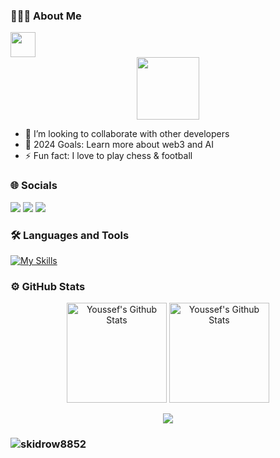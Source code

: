 ### 👨🏻‍💻  About Me
<img src="https://readme-typing-svg.herokuapp.com?vCenter=true&width=1000&lines=Software+Engineer+Exploring+Blockchain+and+Fintech+Innovations" height="40"/>
<div id="header" align="center">
  <img src="https://media.giphy.com/media/3wsrhM8EFqSprUAxbv/giphy.gif" width="100"/>
</div>

- 👯 I’m looking to collaborate with other developers
- 🥅 2024 Goals: Learn more about web3 and AI
- ⚡ Fun fact: I love to play chess & football


### 🌐 Socials
<div>
  <a href="mailto:amine20solo20@gmail.com"><img src="https://img.shields.io/badge/-skidrow8852-7B83EB?&style=for-the-badge&logo=Gmail&logoColor=white" ></a>  
  <a href="https://www.linkedin.com/in/youssef-rais-4b8608110/"><img src="https://img.shields.io/badge/youssef_rais-%230077B5.svg?&style=for-the-badge&logo=linkedin&logoColor=white" ></a> 
  <a href="https://twitter.com/Youssef_Rais_C"><img src="https://img.shields.io/badge/Youssef_Rais_C-%23000000.svg?&style=for-the-badge&logo=X&logoColor=white"></a>
</div>

### 🛠 Languages and Tools
[![My Skills](https://skillicons.dev/icons?i=java,go,cpp,python,cs,js,ts,css,html,nodejs,express,django,spring,react,nextjs,mongodb,mysql,postgresql,aws,jest,docker,postman,git,linux,bash&theme=dark)](https://skillicons.dev)



### ⚙️ GitHub Stats
<div>
  <p align="center">
    <img height="160" alt="Youssef's Github Stats" src="https://github-readme-stats-sigma-five.vercel.app/api?username=skidrow8852&theme=dark&show_icons=true&count_private=true&include_all_commits=true" />    
    <img alt="Youssef's Github Stats" height="160" src="https://github-readme-stats.vercel.app/api/top-langs/?username=skidrow8852&theme=dark&hide_border=true&include_all_commits=true&count_private=true&layout=compact" />
  </p>  
  <p align="center">
        <img src="https://github-readme-streak-stats.herokuapp.com/?user=skidrow8852&theme=dark&hide_border=false"/>
  </p>
</div>

<h3><p> <img src="https://komarev.com/ghpvc/?username=skidrow8852&label=Profile%20views&color=6805D3&style=flat" alt="skidrow8852" /> </p></h3>
